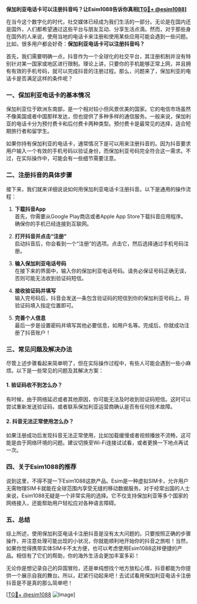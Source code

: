 **保加利亚电话卡可以注册抖音吗？让Esim1088告诉你真相[[TG💪+ @esim1088](https://t.me/s/esim1088)]**

在当今这个数字化的时代，社交媒体已经成为我们生活的一部分。无论是在国内还是国外，人们都希望通过这些平台与朋友互动、分享生活点滴。然而，对于那些身在国外的人来说，使用当地的电话卡来注册和使用某些应用可能会遇到一些问题。比如，很多用户都会好奇：**保加利亚电话卡可以注册抖音吗？**

首先，我们需要明确一点，抖音作为一个全球化的社交平台，其注册机制并没有特别针对某一国家或地区进行限制。理论上讲，只要你的手机能够正常上网，并且拥有有效的手机号码，就可以完成抖音的注册过程。那么，问题来了，保加利亚的电话卡是否满足这样的条件呢？

### 一、保加利亚电话卡的基本情况

保加利亚位于欧洲东南部，是一个相对较小但风景优美的国家。它的电信市场虽然不像美国或者中国那样发达，但也提供了多种多样的通信服务。一般来说，保加利亚的电话卡分为预付费卡和后付费卡两种类型。预付费卡是最常见的选择，适合短期旅行者和留学生。

如果你持有保加利亚的电话卡，通常情况下是可以用来注册抖音的。因为抖音要求用户输入一个有效的手机号码以验证身份，而保加利亚号码完全符合这一需求。不过，在实际操作中，可能会有一些细节需要注意。

### 二、注册抖音的具体步骤

接下来，我们就来详细说说如何用保加利亚电话卡注册抖音。以下是通用的操作流程：

1. **下载抖音App**  
   首先，你需要从Google Play商店或者Apple App Store下载抖音应用程序。确保你的手机已经连接到互联网。

2. **打开抖音并点击“注册”**  
   启动抖音后，你会看到一个“注册”的选项。点击它，然后选择通过手机号码注册。

3. **输入保加利亚电话号码**  
   在接下来的界面中，输入你的保加利亚电话号码。请务必保证号码正确无误，否则可能无法收到验证码短信。

4. **接收验证码并填写**  
   输入完号码后，抖音会发送一条包含验证码的短信到你的保加利亚号码上。将验证码填入指定位置即可。

5. **完善个人信息**  
   最后一步是设置密码并填写其他必要信息，如用户名等。完成后，你就成功注册了抖音账户！

### 三、常见问题及解决办法

尽管上述步骤看起来简单明了，但在实际操作过程中，有些人可能会遇到一些小麻烦。以下是一些常见的问题及其解决方案：

#### 1. 验证码收不到怎么办？
有时候，由于网络延迟或者其他原因，你可能无法及时收到验证码短信。这时可以尝试重新发送验证码，或者联系保加利亚运营商确认是否有任何技术故障。

#### 2. 抖音无法正常使用怎么办？
如果注册成功后发现抖音无法正常使用，比如加载缓慢或者视频播放不流畅，这可能是由于网络环境的问题。建议切换至Wi-Fi连接试试看，或者更换一下地点再试一次。

### 四、关于Esim1088的推荐

说到这里，不得不提一下Esim1088这款产品。Esim是一种虚拟SIM卡，允许用户无需物理SIM卡就能在全球范围内享受无缝的移动数据服务。对于经常出国的人士来说，Esim1088无疑是一个非常实用的选择。它不仅支持保加利亚等多个国家的网络接入，还能帮助用户轻松应对各种语言障碍。

### 五、总结

综上所述，使用保加利亚电话卡注册抖音是没有太大问题的。只要按照正确的步骤操作，并注意处理可能出现的小状况，你就能顺利地开始你的抖音之旅啦！当然，如果你觉得携带实体SIM卡不太方便，也可以考虑使用Esim1088这样便捷的产品。相信有了它们的帮助，你的海外生活会更加丰富多彩！

无论你是想记录自己的异国冒险，还是单纯想找个地方放松心情，抖音都能为你提供一个展示自我的舞台。所以，赶紧行动起来吧！去试试看用保加利亚电话卡注册抖音是不是真的那么简单吧！

[[TG💪+ @esim1088](https://t.me/s/esim1088) ![Image](https://i.postimg.cc/4NQfJmqS/Snipaste-2025-05-13-00-14-12.png)]